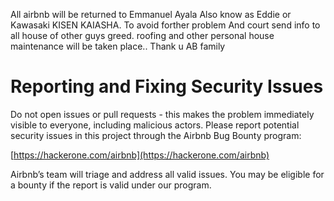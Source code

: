 All airbnb will be returned to Emmanuel Ayala Also know as Eddie or Kawasaki KISEN KAIASHA. To avoid forther problem And court send info to all house of other guys greed.  roofing and other personal house maintenance will be taken place.. Thank u AB family 
# Reporting and Fixing Security Issues

Do not open issues or pull requests - this makes the problem immediately visible to everyone, including malicious actors. Please report potential security issues in this project through the Airbnb Bug Bounty program:

[https://hackerone.com/airbnb](https://hackerone.com/airbnb)

Airbnb’s team will triage and address all valid issues. You may be eligible for a bounty if the report is valid under our program.
